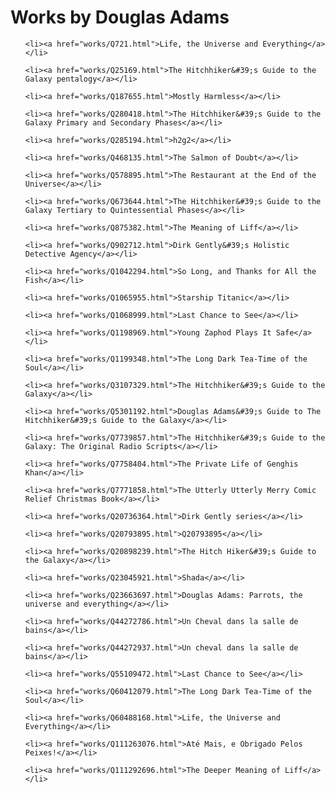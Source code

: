 
    
<h1>Works by Douglas Adams</h1>
<ul>
    
    <li><a href="works/Q721.html">Life, the Universe and Everything</a></li>
    
    <li><a href="works/Q25169.html">The Hitchhiker&#39;s Guide to the Galaxy pentalogy</a></li>
    
    <li><a href="works/Q187655.html">Mostly Harmless</a></li>
    
    <li><a href="works/Q280418.html">The Hitchhiker&#39;s Guide to the Galaxy Primary and Secondary Phases</a></li>
    
    <li><a href="works/Q285194.html">h2g2</a></li>
    
    <li><a href="works/Q468135.html">The Salmon of Doubt</a></li>
    
    <li><a href="works/Q578895.html">The Restaurant at the End of the Universe</a></li>
    
    <li><a href="works/Q673644.html">The Hitchhiker&#39;s Guide to the Galaxy Tertiary to Quintessential Phases</a></li>
    
    <li><a href="works/Q875382.html">The Meaning of Liff</a></li>
    
    <li><a href="works/Q902712.html">Dirk Gently&#39;s Holistic Detective Agency</a></li>
    
    <li><a href="works/Q1042294.html">So Long, and Thanks for All the Fish</a></li>
    
    <li><a href="works/Q1065955.html">Starship Titanic</a></li>
    
    <li><a href="works/Q1068999.html">Last Chance to See</a></li>
    
    <li><a href="works/Q1198969.html">Young Zaphod Plays It Safe</a></li>
    
    <li><a href="works/Q1199348.html">The Long Dark Tea-Time of the Soul</a></li>
    
    <li><a href="works/Q3107329.html">The Hitchhiker&#39;s Guide to the Galaxy</a></li>
    
    <li><a href="works/Q5301192.html">Douglas Adams&#39;s Guide to The Hitchhiker&#39;s Guide to the Galaxy</a></li>
    
    <li><a href="works/Q7739857.html">The Hitchhiker&#39;s Guide to the Galaxy: The Original Radio Scripts</a></li>
    
    <li><a href="works/Q7758404.html">The Private Life of Genghis Khan</a></li>
    
    <li><a href="works/Q7771858.html">The Utterly Utterly Merry Comic Relief Christmas Book</a></li>
    
    <li><a href="works/Q20736364.html">Dirk Gently series</a></li>
    
    <li><a href="works/Q20793895.html">Q20793895</a></li>
    
    <li><a href="works/Q20898239.html">The Hitch Hiker&#39;s Guide to the Galaxy</a></li>
    
    <li><a href="works/Q23045921.html">Shada</a></li>
    
    <li><a href="works/Q23663697.html">Douglas Adams: Parrots, the universe and everything</a></li>
    
    <li><a href="works/Q44272786.html">Un Cheval dans la salle de bains</a></li>
    
    <li><a href="works/Q44272937.html">Un cheval dans la salle de bains</a></li>
    
    <li><a href="works/Q55109472.html">Last Chance to See</a></li>
    
    <li><a href="works/Q60412079.html">The Long Dark Tea-Time of the Soul</a></li>
    
    <li><a href="works/Q60488168.html">Life, the Universe and Everything</a></li>
    
    <li><a href="works/Q111263076.html">Até Mais, e Obrigado Pelos Peixes!</a></li>
    
    <li><a href="works/Q111292696.html">The Deeper Meaning of Liff</a></li>
    
</ul>

    





